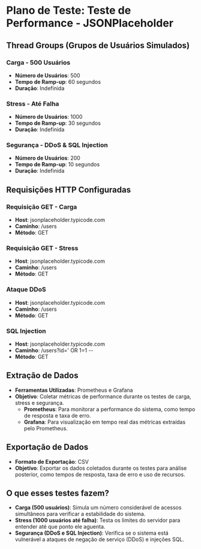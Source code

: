 # Plano de Teste: Teste de Performance - JSONPlaceholder

## Thread Groups (Grupos de Usuários Simulados)

### Carga - 500 Usuários
- **Número de Usuários**: 500
- **Tempo de Ramp-up**: 60 segundos
- **Duração**: Indefinida

### Stress - Até Falha
- **Número de Usuários**: 1000
- **Tempo de Ramp-up**: 30 segundos
- **Duração**: Indefinida

### Segurança - DDoS & SQL Injection
- **Número de Usuários**: 200
- **Tempo de Ramp-up**: 10 segundos
- **Duração**: Indefinida

## Requisições HTTP Configuradas

### Requisição GET - Carga
- **Host**: jsonplaceholder.typicode.com
- **Caminho**: /users
- **Método**: GET

### Requisição GET - Stress
- **Host**: jsonplaceholder.typicode.com
- **Caminho**: /users
- **Método**: GET

### Ataque DDoS
- **Host**: jsonplaceholder.typicode.com
- **Caminho**: /users
- **Método**: GET

### SQL Injection
- **Host**: jsonplaceholder.typicode.com
- **Caminho**: /users?id=' OR 1=1 --
- **Método**: GET

## Extração de Dados
- **Ferramentas Utilizadas**: Prometheus e Grafana
- **Objetivo**: Coletar métricas de performance durante os testes de carga, stress e segurança.
  - **Prometheus**: Para monitorar a performance do sistema, como tempo de resposta e taxa de erro.
  - **Grafana**: Para visualização em tempo real das métricas extraídas pelo Prometheus.

## Exportação de Dados
- **Formato de Exportação**: CSV
- **Objetivo**: Exportar os dados coletados durante os testes para análise posterior, como tempos de resposta, taxa de erro e uso de recursos.

## O que esses testes fazem?

- **Carga (500 usuários)**: Simula um número considerável de acessos simultâneos para verificar a estabilidade do sistema.
- **Stress (1000 usuários até falha)**: Testa os limites do servidor para entender até que ponto ele aguenta.
- **Segurança (DDoS e SQL Injection)**: Verifica se o sistema está vulnerável a ataques de negação de serviço (DDoS) e injeções SQL.
